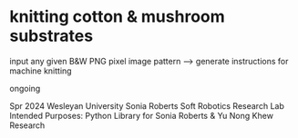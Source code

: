 # knitting cotton & mushroom substrates
input any given B&W PNG pixel image pattern --> generate instructions for machine knitting 

ongoing 

Spr 2024 Wesleyan University Sonia Roberts Soft Robotics Research Lab
Intended Purposes: Python Library for Sonia Roberts &amp; Yu Nong Khew Research 
